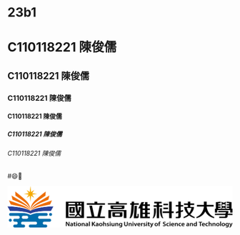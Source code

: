 # 23b1
# C110118221 陳俊儒
## C110118221 陳俊儒
### C110118221 陳俊儒
#### C110118221 陳俊儒
##### C110118221 陳俊儒
###### C110118221 陳俊儒

#😄🚴


![NKUST](高科大.png)
